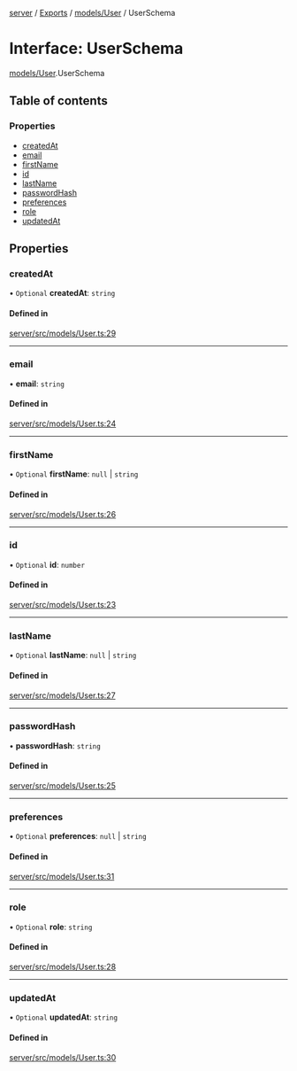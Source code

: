 [server](../README.md) / [Exports](../modules.md) / [models/User](../modules/models_User.md) / UserSchema

# Interface: UserSchema

[models/User](../modules/models_User.md).UserSchema

## Table of contents

### Properties

- [createdAt](models_User.UserSchema.md#createdat)
- [email](models_User.UserSchema.md#email)
- [firstName](models_User.UserSchema.md#firstname)
- [id](models_User.UserSchema.md#id)
- [lastName](models_User.UserSchema.md#lastname)
- [passwordHash](models_User.UserSchema.md#passwordhash)
- [preferences](models_User.UserSchema.md#preferences)
- [role](models_User.UserSchema.md#role)
- [updatedAt](models_User.UserSchema.md#updatedat)

## Properties

### createdAt

• `Optional` **createdAt**: `string`

#### Defined in

[server/src/models/User.ts:29](https://github.com/niklas-joh/french-learning-platform/blob/df287cd90d2fc20ebbe1da4bb7d2c97b195a5de7/server/src/models/User.ts#L29)

___

### email

• **email**: `string`

#### Defined in

[server/src/models/User.ts:24](https://github.com/niklas-joh/french-learning-platform/blob/df287cd90d2fc20ebbe1da4bb7d2c97b195a5de7/server/src/models/User.ts#L24)

___

### firstName

• `Optional` **firstName**: ``null`` \| `string`

#### Defined in

[server/src/models/User.ts:26](https://github.com/niklas-joh/french-learning-platform/blob/df287cd90d2fc20ebbe1da4bb7d2c97b195a5de7/server/src/models/User.ts#L26)

___

### id

• `Optional` **id**: `number`

#### Defined in

[server/src/models/User.ts:23](https://github.com/niklas-joh/french-learning-platform/blob/df287cd90d2fc20ebbe1da4bb7d2c97b195a5de7/server/src/models/User.ts#L23)

___

### lastName

• `Optional` **lastName**: ``null`` \| `string`

#### Defined in

[server/src/models/User.ts:27](https://github.com/niklas-joh/french-learning-platform/blob/df287cd90d2fc20ebbe1da4bb7d2c97b195a5de7/server/src/models/User.ts#L27)

___

### passwordHash

• **passwordHash**: `string`

#### Defined in

[server/src/models/User.ts:25](https://github.com/niklas-joh/french-learning-platform/blob/df287cd90d2fc20ebbe1da4bb7d2c97b195a5de7/server/src/models/User.ts#L25)

___

### preferences

• `Optional` **preferences**: ``null`` \| `string`

#### Defined in

[server/src/models/User.ts:31](https://github.com/niklas-joh/french-learning-platform/blob/df287cd90d2fc20ebbe1da4bb7d2c97b195a5de7/server/src/models/User.ts#L31)

___

### role

• `Optional` **role**: `string`

#### Defined in

[server/src/models/User.ts:28](https://github.com/niklas-joh/french-learning-platform/blob/df287cd90d2fc20ebbe1da4bb7d2c97b195a5de7/server/src/models/User.ts#L28)

___

### updatedAt

• `Optional` **updatedAt**: `string`

#### Defined in

[server/src/models/User.ts:30](https://github.com/niklas-joh/french-learning-platform/blob/df287cd90d2fc20ebbe1da4bb7d2c97b195a5de7/server/src/models/User.ts#L30)
